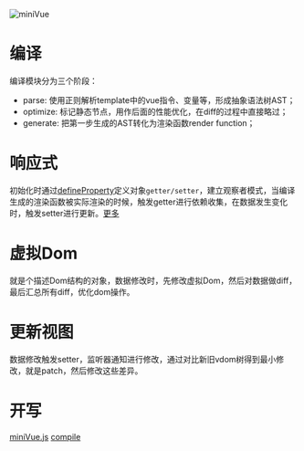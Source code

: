 ![miniVue](/assets/miniVue.png ':size=autox300')
# 编译
编译模块分为三个阶段：
- parse: 使用正则解析template中的vue指令、变量等，形成抽象语法树AST；
- optimize: 标记静态节点，用作后面的性能优化，在diff的过程中直接略过；
- generate: 把第一步生成的AST转化为渲染函数render function；

# 响应式
初始化时通过[defineProperty](https://developer.mozilla.org/zh-CN/docs/Web/JavaScript/Reference/Global_Objects/Object/defineProperty)定义对象`getter/setter`，建立观察者模式，当编译生成的渲染函数被实际渲染的时候，触发getter进行依赖收集，在数据发生变化时，触发setter进行更新。[更多](/Vue?id=响应式原理)
# 虚拟Dom
就是个描述Dom结构的对象，数据修改时，先修改虚拟Dom，然后对数据做diff，最后汇总所有diff，优化dom操作。
# 更新视图
数据修改触发setter，监听器通知进行修改，通过对比新旧vdom树得到最小修改，就是patch，然后修改这些差异。
# 开写
[miniVue.js](https://github.com/1072937748/blog/tree/master/docs/assets/js/miniVue.js)
[compile](https://github.com/1072937748/blog/tree/master/docs/assets/js/compile.js)